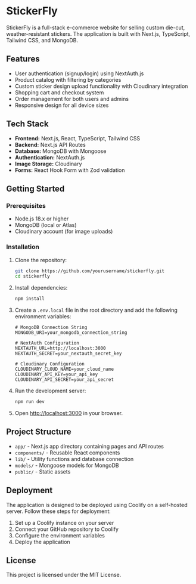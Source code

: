 # StickerFly

StickerFly is a full-stack e-commerce website for selling custom die-cut, weather-resistant stickers. The application is built with Next.js, TypeScript, Tailwind CSS, and MongoDB.

## Features

- User authentication (signup/login) using NextAuth.js
- Product catalog with filtering by categories
- Custom sticker design upload functionality with Cloudinary integration
- Shopping cart and checkout system
- Order management for both users and admins
- Responsive design for all device sizes

## Tech Stack

- **Frontend:** Next.js, React, TypeScript, Tailwind CSS
- **Backend:** Next.js API Routes
- **Database:** MongoDB with Mongoose
- **Authentication:** NextAuth.js
- **Image Storage:** Cloudinary
- **Forms:** React Hook Form with Zod validation

## Getting Started

### Prerequisites

- Node.js 18.x or higher
- MongoDB (local or Atlas)
- Cloudinary account (for image uploads)

### Installation

1. Clone the repository:
   ```bash
   git clone https://github.com/yourusername/stickerfly.git
   cd stickerfly
   ```

2. Install dependencies:
   ```bash
   npm install
   ```

3. Create a `.env.local` file in the root directory and add the following environment variables:
   ```
   # MongoDB Connection String
   MONGODB_URI=your_mongodb_connection_string

   # NextAuth Configuration
   NEXTAUTH_URL=http://localhost:3000
   NEXTAUTH_SECRET=your_nextauth_secret_key

   # Cloudinary Configuration
   CLOUDINARY_CLOUD_NAME=your_cloud_name
   CLOUDINARY_API_KEY=your_api_key
   CLOUDINARY_API_SECRET=your_api_secret
   ```

4. Run the development server:
   ```bash
   npm run dev
   ```

5. Open [http://localhost:3000](http://localhost:3000) in your browser.

## Project Structure

- `app/` - Next.js app directory containing pages and API routes
- `components/` - Reusable React components
- `lib/` - Utility functions and database connection
- `models/` - Mongoose models for MongoDB
- `public/` - Static assets

## Deployment

The application is designed to be deployed using Coolify on a self-hosted server. Follow these steps for deployment:

1. Set up a Coolify instance on your server
2. Connect your GitHub repository to Coolify
3. Configure the environment variables
4. Deploy the application

## License

This project is licensed under the MIT License. 